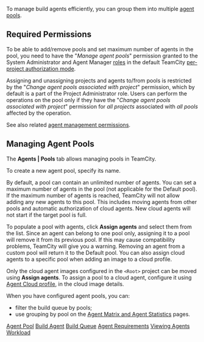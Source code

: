 [//]: # (title: Configuring Agent Pools)
[//]: # (auxiliary-id: Configuring Agent Pools;Agent Pools)

To manage build agents efficiently, you can group them into multiple [agent pools](agent-pool.md).

## Required Permissions

To be able to add/remove pools and set maximum number of agents in the pool, you need to have the "_Manage agent pools_" permission granted to the System Administrator and Agent Manager [roles](role-and-permission.md) in the default TeamCity [per-project authorization mode](role-and-permission.md#Per-Project+Authorization+Mode).

Assigning and unassigning projects and agents to/from pools is restricted by the "_Change agent pools associated with project_" permission, which by default is a part of the Project Administrator role. Users can perform the operations on the pool only if they have the "_Change agent pools associated with project_" permission for _all projects_ associated with _all pools_ affected by the operation.

See also related [agent management permissions](role-and-permission.md#Project-level+Agent+Management+Permissions).

## Managing Agent Pools

The __Agents | Pools__ tab allows managing pools in TeamCity.

To create a new agent pool, specify its name. 

By default, a pool can contain an unlimited number of agents. You can set a maximum number of agents in the pool (not applicable for the Default pool). If the maximum number of agents is reached, TeamСity will not allow adding any new agents to this pool. This includes moving agents from other pools and automatic authorization of cloud agents. New cloud agents will not start if the target pool is full. 

To populate a pool with agents, click __Assign agents__ and select them from the list. Since an agent can belong to one pool only, assigning it to a pool will remove it from its previous pool. If this may cause compatibility problems, TeamCity will give you a warning. Removing an agent from a custom pool will return it to the Default pool. You can also assign cloud agents to a specific pool when adding an image to a cloud profile.

<note>

Only the cloud agent images configured in the `<Root>` project can be moved using __Assign agents__. To assign a pool to a cloud agent, configure it using [Agent Cloud profile](agent-cloud-profile.md), in the cloud image details.
</note>

When you have configured agent pools, you can:
* filter the build queue by pools;
* use grouping by pool on the [Agent Matrix and Agent Statistics](viewing-agents-workload.md) pages.

<seealso>
        <category ref="concepts">
            <a href="agent-pool.md">Agent Pool</a>
            <a href="build-agent.md">Build Agent</a>
            <a href="build-queue.md">Build Queue</a>
            <a href="agent-requirements.md">Agent Requirements</a>
        </category>
        <category ref="admin-guide">
            <a href="viewing-agents-workload.md">Viewing Agents Workload</a>
        </category>
</seealso>